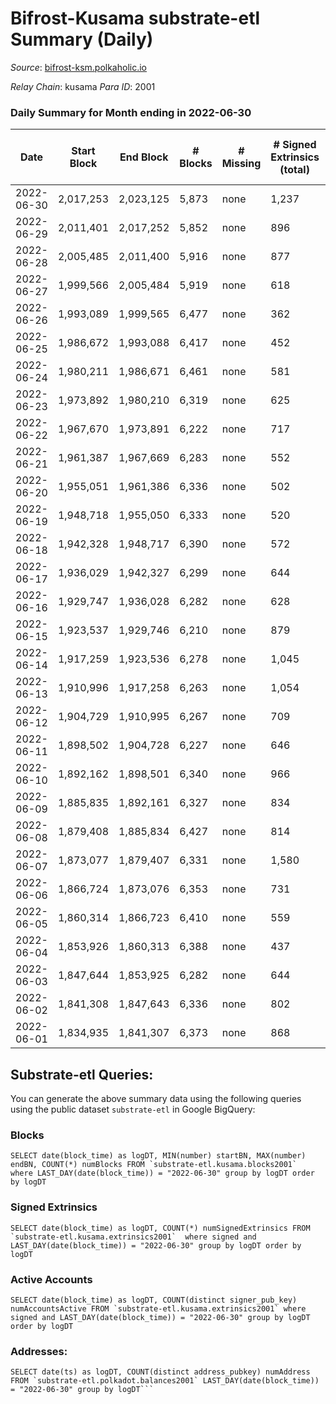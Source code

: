 # Bifrost-Kusama substrate-etl Summary (Daily)

_Source_: [bifrost-ksm.polkaholic.io](https://bifrost-ksm.polkaholic.io)

*Relay Chain*: kusama
*Para ID*: 2001



### Daily Summary for Month ending in 2022-06-30


| Date | Start Block | End Block | # Blocks | # Missing | # Signed Extrinsics (total) | # Active Accounts | # Addresses with Balances | # Events | # Transfers | # XCM Transfers In | # XCM Transfers Out |
| ---- | ----------- | --------- | -------- | --------- | --------------------------- | ----------------- | ------------------------- | -------- | ----------- | ------------------ | ------------------- |
| 2022-06-30 | 2,017,253 | 2,023,125 | 5,873 | none  | 1,237 | 208 | 99,396 | 38,201 | 9,688 ($87,027.25) | 67 ($34,919.01) | 37 ($15,204.76) |
| 2022-06-29 | 2,011,401 | 2,017,252 | 5,852 | none  | 896 | 196 | 99,383 | 34,266 | 8,682 ($124,983) | 40 ($39,441.27) | 29 ($39,280.88) |
| 2022-06-28 | 2,005,485 | 2,011,400 | 5,916 | none  | 877 | 163 | 99,372 | 35,820 | 9,240 ($324,475) | 77 ($107,434) | 66 ($45,163.30) |
| 2022-06-27 | 1,999,566 | 2,005,484 | 5,919 | none  | 618 | 155 | 99,358 | 33,762 | 9,190 ($258,034) | 44 ($16,573.39) | 51 ($23,343.37) |
| 2022-06-26 | 1,993,089 | 1,999,565 | 6,477 | none  | 362 | 92 | 99,348 | 36,456 | 10,566 ($63,721.26) | 22 ($17,963.11) | 42 ($756,654) |
| 2022-06-25 | 1,986,672 | 1,993,088 | 6,417 | none  | 452 | 116 | 99,345 | 36,859 | 10,738 ($98,430.31) | 25 ($12,363.08) | 33 ($24,563.20) |
| 2022-06-24 | 1,980,211 | 1,986,671 | 6,461 | none  | 581 | 128 | 99,340 | 35,841 | 9,734 ($2,952,791) | 45 ($1,771,999) | 45 ($23,919.90) |
| 2022-06-23 | 1,973,892 | 1,980,210 | 6,319 | none  | 625 | 132 | 99,337 | 37,499 | 10,686 ($133,203) | 25 ($47,098.52) | 28 ($24,974.26) |
| 2022-06-22 | 1,967,670 | 1,973,891 | 6,222 | none  | 717 | 165 | 99,333 | 36,377 | 10,010 ($155,931) | 36 ($26,972.77) | 44 ($43,021.50) |
| 2022-06-21 | 1,961,387 | 1,967,669 | 6,283 | none  | 552 | 123 | 99,330 | 37,088 | 10,531 ($322,504) | 52 ($26,693.38) | 38 ($96,961.12) |
| 2022-06-20 | 1,955,051 | 1,961,386 | 6,336 | none  | 502 | 127 | 99,322 | 34,786 | 9,467 ($207,264) | 41 ($38,981.30) | 37 ($43,303.16) |
| 2022-06-19 | 1,948,718 | 1,955,050 | 6,333 | none  | 520 | 115 | 99,316 | 36,555 | 10,283 ($144,239) | 50 ($26,473.27) | 49 ($10,841.48) |
| 2022-06-18 | 1,942,328 | 1,948,717 | 6,390 | none  | 572 | 122 | 99,311 | 37,259 | 10,417 ($76,470.46) | 47 ($14,007.99) | 59 ($51,085.41) |
| 2022-06-17 | 1,936,029 | 1,942,327 | 6,299 | none  | 644 | 141 | 99,300 | 35,603 | 9,417 ($154,407) | 47 ($9,318.20) | 60 ($28,706.15) |
| 2022-06-16 | 1,929,747 | 1,936,028 | 6,282 | none  | 628 | 146 | 99,291 | 37,250 | 10,395 ($202,199) | 32 ($33,840.82) | 37 ($53,338.32) |
| 2022-06-15 | 1,923,537 | 1,929,746 | 6,210 | none  | 879 | 150 | 99,272 | 37,133 | 9,805 ($155,210) | 107 ($31,314.31) | 103 ($51,740.90) |
| 2022-06-14 | 1,917,259 | 1,923,536 | 6,278 | none  | 1,045 | 176 | 99,268 | 37,977 | 9,613 ($366,145) | 87 ($28,189.05) | 87 ($23,612.37) |
| 2022-06-13 | 1,910,996 | 1,917,258 | 6,263 | none  | 1,054 | 162 | 99,253 | 40,545 | 10,891 ($317,002) | 166 ($55,185.24) | 187 ($123,011) |
| 2022-06-12 | 1,904,729 | 1,910,995 | 6,267 | none  | 709 | 154 | 99,243 | 35,893 | 9,451 ($159,965) | 90 ($49,029.69) | 95 ($80,003.45) |
| 2022-06-11 | 1,898,502 | 1,904,728 | 6,227 | none  | 646 | 129 | 99,240 | 36,716 | 10,167 ($184,548) | 49 ($36,507.27) | 56 ($43,516.69) |
| 2022-06-10 | 1,892,162 | 1,898,501 | 6,340 | none  | 966 | 210 | 99,234 | 37,292 | 9,673 ($144,991) | 59 ($37,387.60) | 55 ($34,983.34) |
| 2022-06-09 | 1,885,835 | 1,892,161 | 6,327 | none  | 834 | 201 | 99,224 | 38,339 | 10,301 ($237,417) | 49 ($81,611.11) | 47 ($64,368.66) |
| 2022-06-08 | 1,879,408 | 1,885,834 | 6,427 | none  | 814 | 211 | 99,212 | 36,601 | 9,419 ($86,965.76) | 36 ($51,058.81) | 48 ($11,248.48) |
| 2022-06-07 | 1,873,077 | 1,879,407 | 6,331 | none  | 1,580 | 304 | 99,197 | 42,859 | 10,721 ($351,974) | 57 ($36,837.44) | 109 ($131,207) |
| 2022-06-06 | 1,866,724 | 1,873,076 | 6,353 | none  | 731 | 189 | 99,179 | 37,655 | 10,087 ($1,100,922) | 39 ($381,200) | 39 ($111,161) |
| 2022-06-05 | 1,860,314 | 1,866,723 | 6,410 | none  | 559 | 144 | 99,166 | 34,038 | 8,967 ($143,079) | 26 ($37,131.95) | 26 ($31,759.48) |
| 2022-06-04 | 1,853,926 | 1,860,313 | 6,388 | none  | 437 | 106 | 99,162 | 35,092 | 9,748 ($138,780) | 30 ($25,307.56) | 38 ($49,174.02) |
| 2022-06-03 | 1,847,644 | 1,853,925 | 6,282 | none  | 644 | 128 | 99,158 | 34,717 | 9,139 ($355,238) | 58 ($130,109) | 47 ($987,507) |
| 2022-06-02 | 1,841,308 | 1,847,643 | 6,336 | none  | 802 | 173 | 99,155 | 37,169 | 9,791 ($458,851) | 70 ($148,129) | 51 ($21,684.51) |
| 2022-06-01 | 1,834,935 | 1,841,307 | 6,373 | none  | 868 | 207 | 99,140 | 37,748 | 9,941 ($237,948) | 64 ($48,662.18) | 66 ($75,792.19) |

## Substrate-etl Queries:
You can generate the above summary data using the following queries using the public dataset `substrate-etl` in Google BigQuery:


### Blocks
```
SELECT date(block_time) as logDT, MIN(number) startBN, MAX(number) endBN, COUNT(*) numBlocks FROM `substrate-etl.kusama.blocks2001`  where LAST_DAY(date(block_time)) = "2022-06-30" group by logDT order by logDT
```


### Signed Extrinsics
```
SELECT date(block_time) as logDT, COUNT(*) numSignedExtrinsics FROM `substrate-etl.kusama.extrinsics2001`  where signed and LAST_DAY(date(block_time)) = "2022-06-30" group by logDT order by logDT
```


### Active Accounts
```
SELECT date(block_time) as logDT, COUNT(distinct signer_pub_key) numAccountsActive FROM `substrate-etl.kusama.extrinsics2001` where signed and LAST_DAY(date(block_time)) = "2022-06-30" group by logDT order by logDT
```


### Addresses:
```
SELECT date(ts) as logDT, COUNT(distinct address_pubkey) numAddress FROM `substrate-etl.polkadot.balances2001` LAST_DAY(date(block_time)) = "2022-06-30" group by logDT```

